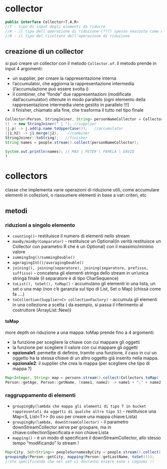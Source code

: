 # collector
```java
public interface Collector<T,A,R>
//T - tipo di input degli elementi da ridurre
//A - il tipo dell'operazione di riduzione (???) spesso nascosto come dettaglio implementativo
//R - il tipo del risultato dell'operazione di riduzione
```
## creazione di un collector
si può creare un collector con il metodo `Collector.of`. il metodo prende in input 4 argomenti:
- un supplier, per creare la rappresentazione interna
- l’accumulator, che aggiorna la rappresentazione intermedia (l’accumulazione può essere svolta i)
- il combiner, che “fonde” due rappresentazioni (modificate dall’accumulator) ottenute in modo parallelo (ogni elemento della rappresentazione intermedia viene gestito in parallelo !!!)
- il finisher, chiamato alla fine, che trasforma il tutto nel tipo finale
```java
Collector<Person, StringJoiner, String> personNameCollector = Collector.of(
() -> new StringJoiner(" | "), //supplier
(j,p) -> j.add(p.name.toUpperCase()),   //accumulator
(j1,h2) -> j1.merge(j2),    //combiner
StringJoiner::toString);   //finisher
String names = people.stream().collect(personNameCollector);

System.out.println(names); // MAX | PETER | PAMELA | DAVID
)
```



# collectors
classe che implementa varie operazioni di riduzione utili, come accumulare elementi in collezioni, o riassumere elementi in base a vari criteri, etc
## metodi
### riduzioni a singolo elemento
- `counting()`- restituisce il numero di elementi nello stream 
- `maxBy/minBy(Comparator)` - restituisce un Optional(in verità restituisce un Collector con parametro R che è un Optional) con il massimo/minimo valore
- `summingIng()/summingDouble()`
- `ageragingInt()/averagingDouble()`
- `joining(), joining(separatore), joining(separatore, prefisso, suffisso)` - concatena gli elementi stringa dello stream in un’unica stringa finale (il separatore è di tipo CharSequence)
- `toList(), toSet(), toMap()` - accumulano gli elementi in una lista, un set o una map (non c’è garanzia sul tipo di List, Set o Map) (chissà come fa ….)
- `toCollection(Supplier<C> collectionFactory)` - accumula gli elementi in una collezione a scelta ( da esempio, si passa il riferimento al costruttore (ArrayList::New))
#### toMap
more depth on riduzione a una mappa:
toMap prende fino a 4 argomenti:
- la funzione per scegliere la chiave con cui mappare gli oggetti
- la funzione per scegliere il valore con cui mappare gli oggetti
- **opzionale1**: permette di definire, tramite una funzione, il caso in cui un oggetto ha la stessa chiave di un altro oggetto già inserito nella mappa.
- **opzionale2**: il supplier che crea la mappa (per scegliere che tipo di mappa ?)
```java
Map<Integer, String> map = persons.stream().collect(Collectors.toMap(
Person::getAge, Person::getName, (name1, name2) -> name1 + ";" + name2 ));
```

### raggruppamento di elementi
- `groupingBy(lambda che mappa gli elementi di tipo T in bucket rappresentati da oggetti di qualche altro tipo S)` - restituisce una Map\<S, List\<T>> (lo uso per creare una mappa chiave:Lista)
- `groupingBy(lambda, downStreamCollector)` - il parametro downStreamCollector serve per groupare, ma in chiave:collectionSpecificata e non chiave:Lista
- `mapping()` - è un modo di specificare il downStreamCollector, allo stesso tempo “modificando” lo stream !
```java
Map<City, Set<String>> peopleSurnamesByCity = people.stream().collect(
groupingBy(Person::getCity, mapping(Person::getLastName, toSet()));
//sto specificando che nel set ci dovranno essere sono i cognomi !!
```